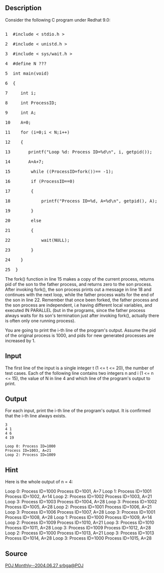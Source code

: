 <h2>Description</h2><p>Consider the following C program under Redhat 9.0:
</p><pre><br>1  #include &lt; stdio.h &gt;
<br>2  #include &lt; unistd.h &gt;
<br>3  #include &lt; sys/wait.h &gt;
<br>4  #define N ???
<br>5  int main(void)
<br>6  {
<br>7     int i;
<br>8     int ProcessID;
<br>9     int A;
<br>10    A=0;
<br>11    for (i=0;i &lt; N;i++)
<br>12    {
<br>13       printf("Loop %d: Process ID=%d\n", i, getpid());
<br>14       A=A+7;
<br>15        while ((ProcessID=fork())== -1);
<br>16        if (ProcessID==0)
<br>17        {
<br>18            printf("Process ID=%d, A=%d\n", getpid(), A);
<br>19        }
<br>20        else
<br>21        {
<br>22            wait(NULL);
<br>23        }
<br>24    }
<br>25  }</pre><p>
</p>The fork() function in line 15 makes a copy of the current process, returns pid of the son to the father process, and returns zero to the son process. After invoking fork(), the son process prints out a message in line 18 and continues with the next loop, while the father process waits for the end of the son in line 22. Remember that once been forked, the father process and the son process are independent, i.e having different local variables, and executed IN PARALLEL (but in the programs, since the father process always waits for its son's termination just after invoking fork(), actually there is often only one running process).

You are going to print the i-th line of the program's output. Assume the pid of the original process is 1000, and pids for new generated processes are increased by 1.
<h2>Input</h2><p>The first line of the input is a single integer t (1 &lt;= t &lt;= 20), the number of test cases. Each of the following line contains two integers n and i (1 &lt;= n &lt;= 15), the value of N in line 4 and which line of the program's output to print.</p><h2>Output</h2><p>For each input, print the i-th line of the program's output. It is confirmed that the i-th line always exists.</p><pre><code class="language-input1">3
4 1
4 6
4 19
</code></pre><pre><code class="language-output1">Loop 0: Process ID=1000
Process ID=1003, A=21
Loop 2: Process ID=1009
</code></pre><h2>Hint</h2><p>Here is the whole output of n = 4:
</p>
Loop 0: Process ID=1000
Process ID=1001, A=7
Loop 1: Process ID=1001
Process ID=1002, A=14
Loop 2: Process ID=1002
Process ID=1003, A=21
Loop 3: Process ID=1003
Process ID=1004, A=28
Loop 3: Process ID=1002
Process ID=1005, A=28
Loop 2: Process ID=1001
Process ID=1006, A=21
Loop 3: Process ID=1006
Process ID=1007, A=28
Loop 3: Process ID=1001
Process ID=1008, A=28
Loop 1: Process ID=1000
Process ID=1009, A=14
Loop 2: Process ID=1009
Process ID=1010, A=21
Loop 3: Process ID=1010
Process ID=1011, A=28
Loop 3: Process ID=1009
Process ID=1012, A=28
Loop 2: Process ID=1000
Process ID=1013, A=21
Loop 3: Process ID=1013
Process ID=1014, A=28
Loop 3: Process ID=1000
Process ID=1015, A=28
<h2>Source</h2><a href="searchproblem?field=source&amp;key=POJ+Monthly--2004.06.27+srbga%40POJ">POJ Monthly--2004.06.27 srbga@POJ</a>